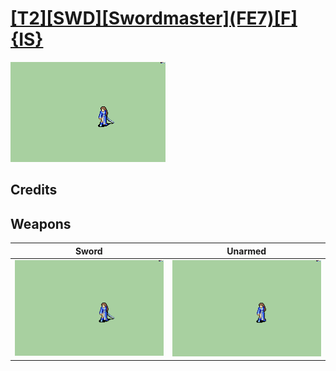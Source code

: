 # [\[T2\]\[SWD\]\[Swordmaster\]\(FE7\)\[F\]{IS}](./%5BT2%5D%5BSWD%5D%5BSwordmaster%5D(FE7)%5BF%5D%7BIS%7D)

<img src="./1.%20Sword/Sword_000.png" alt="[T2][SWD][Swordmaster](FE7)[F]{IS} standing" />

## Credits



## Weapons


|Sword |Unarmed |
|  :---: | :---: |
| <img alt="Sword animation" src="./1.%20Sword/Sword.gif" /> | <img alt="Unarmed animation" src="./8.%20Unarmed/Unarmed.gif" /> |
